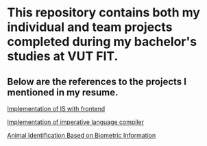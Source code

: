 # This repository contains both my individual and team projects completed during my bachelor's studies at VUT FIT.

## Below are the references to the projects I mentioned in my resume.

[Implementation of IS with frontend](https://github.com/xplick04/FIT/tree/master/5th_semester/ITU/project)

[Implementation of imperative language compiler](https://github.com/xplick04/FIT/tree/master/3rd_semester/IFJ/project)

[Animal Identification Based on Biometric Information](https://github.com/xplick04/FIT/tree/master/bachelor_thesis)
